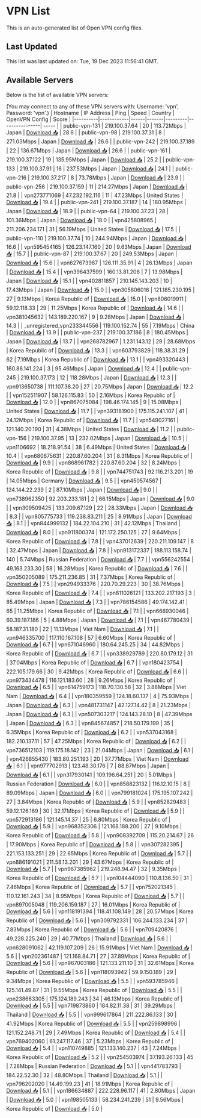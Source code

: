 # VPN List

This is an auto-generated list of Open VPN config files.

## Last Updated

This list was last updated on: Tue, 19 Dec 2023 11:56:41 GMT.

## Available Servers

Below is the list of available VPN servers:

(You may connect to any of these VPN servers with: Username: 'vpn', Password: 'vpn'.)
| Hostname | IP Address | Ping | Speed | Country | OpenVPN Config | Score |
|----------|------------|------|-------|---------|----------------| ----- |
| public-vpn-131 | 219.100.37.64 | 20 | 113.72Mbps | Japan | [Download 📥](./configs/server_0_JP.ovpn) | 28.6 |
| public-vpn-98 | 219.100.37.31 | 8 | 271.03Mbps | Japan | [Download 📥](./configs/server_1_JP.ovpn) | 26.6 |
| public-vpn-242 | 219.100.37.189 | 22 | 136.67Mbps | Japan | [Download 📥](./configs/server_2_JP.ovpn) | 26.6 |
| public-vpn-161 | 219.100.37.122 | 19 | 135.95Mbps | Japan | [Download 📥](./configs/server_3_JP.ovpn) | 25.2 |
| public-vpn-133 | 219.100.37.91 | 16 | 237.53Mbps | Japan | [Download 📥](./configs/server_4_JP.ovpn) | 24.1 |
| public-vpn-216 | 219.100.37.217 | 8 | 73.78Mbps | Japan | [Download 📥](./configs/server_5_JP.ovpn) | 23.9 |
| public-vpn-256 | 219.100.37.159 | 11 | 214.27Mbps | Japan | [Download 📥](./configs/server_6_JP.ovpn) | 21.8 |
| vpn273771069 | 47.232.192.116 | 11 | 47.23Mbps | United States | [Download 📥](./configs/server_7_US.ovpn) | 19.4 |
| public-vpn-241 | 219.100.37.187 | 14 | 180.95Mbps | Japan | [Download 📥](./configs/server_8_JP.ovpn) | 18.9 |
| public-vpn-64 | 219.100.37.23 | 28 | 101.36Mbps | Japan | [Download 📥](./configs/server_9_JP.ovpn) | 18.0 |
| vpn425808965 | 211.206.234.171 | 31 | 56.19Mbps | United States | [Download 📥](./configs/server_10_US.ovpn) | 17.5 |
| public-vpn-110 | 219.100.37.74 | 10 | 244.94Mbps | Japan | [Download 📥](./configs/server_11_JP.ovpn) | 16.6 |
| vpn595454165 | 126.23.147.160 | 20 | 9.63Mbps | Japan | [Download 📥](./configs/server_12_JP.ovpn) | 15.7 |
| public-vpn-87 | 219.100.37.67 | 20 | 249.53Mbps | Japan | [Download 📥](./configs/server_13_JP.ovpn) | 15.6 |
| vpn627673967 | 126.111.35.91 | 4 | 26.13Mbps | Japan | [Download 📥](./configs/server_14_JP.ovpn) | 15.4 |
| vpn396437599 | 160.13.81.206 | 7 | 13.98Mbps | Japan | [Download 📥](./configs/server_15_JP.ovpn) | 15.1 |
| vpn402811857 | 210.145.143.203 | 10 | 17.43Mbps | Japan | [Download 📥](./configs/server_16_JP.ovpn) | 15.0 |
| vpn305806016 | 121.185.230.195 | 27 | 9.13Mbps | Korea Republic of | [Download 📥](./configs/server_17_KR.ovpn) | 15.0 |
| vpn806019911 | 59.12.118.33 | 29 | 11.25Mbps | Korea Republic of | [Download 📥](./configs/server_18_KR.ovpn) | 14.6 |
| vpn381045632 | 143.189.220.167 | 9 | 9.28Mbps | Japan | [Download 📥](./configs/server_19_JP.ovpn) | 14.3 |
| _unregistered_vpn233344556 | 119.100.152.74 | 55 | 7.19Mbps | China | [Download 📥](./configs/server_20_CN.ovpn) | 13.9 |
| public-vpn-237 | 219.100.37.186 | 8 | 180.45Mbps | Japan | [Download 📥](./configs/server_21_JP.ovpn) | 13.7 |
| vpn268782967 | 1.231.143.12 | 29 | 28.68Mbps | Korea Republic of | [Download 📥](./configs/server_22_KR.ovpn) | 13.3 |
| vpn603793829 | 118.38.31.29 | 62 | 7.19Mbps | Korea Republic of | [Download 📥](./configs/server_23_KR.ovpn) | 13.1 |
| vpn493320443 | 160.86.141.224 | 3 | 95.46Mbps | Japan | [Download 📥](./configs/server_24_JP.ovpn) | 12.4 |
| public-vpn-245 | 219.100.37.173 | 12 | 118.28Mbps | Japan | [Download 📥](./configs/server_25_JP.ovpn) | 12.3 |
| vpn913650738 | 111.107.38.20 | 27 | 20.75Mbps | Japan | [Download 📥](./configs/server_26_JP.ovpn) | 12.2 |
| vpn152511907 | 58.126.115.83 | 50 | 2.16Mbps | Korea Republic of | [Download 📥](./configs/server_27_KR.ovpn) | 12.0 |
| vpn867075084 | 198.46.174.145 | 9 | 15.08Mbps | United States | [Download 📥](./configs/server_28_US.ovpn) | 11.7 |
| vpn393181900 | 175.115.241.107 | 41 | 24.12Mbps | Korea Republic of | [Download 📥](./configs/server_29_KR.ovpn) | 11.7 |
| vpn549027161 | 121.140.20.190 | 31 | 4.38Mbps | United States | [Download 📥](./configs/server_30_US.ovpn) | 11.2 |
| public-vpn-156 | 219.100.37.95 | 13 | 232.02Mbps | Japan | [Download 📥](./configs/server_31_JP.ovpn) | 10.5 |
| vpn1106692 | 18.218.91.54 | 38 | 6.49Mbps | United States | [Download 📥](./configs/server_32_US.ovpn) | 10.4 |
| vpn680675631 | 220.87.60.204 | 31 | 8.31Mbps | Korea Republic of | [Download 📥](./configs/server_33_KR.ovpn) | 9.9 |
| vpn868961782 | 220.87.60.204 | 32 | 8.24Mbps | Korea Republic of | [Download 📥](./configs/server_34_KR.ovpn) | 9.8 |
| vpn744751743 | 92.116.213.201 | 19 | 14.05Mbps | Germany | [Download 📥](./configs/server_35_DE.ovpn) | 9.5 |
| vpn450574567 | 124.144.22.239 | 2 | 87.10Mbps | Japan | [Download 📥](./configs/server_36_JP.ovpn) | 9.0 |
| vpn738962350 | 92.203.233.181 | 2 | 66.15Mbps | Japan | [Download 📥](./configs/server_37_JP.ovpn) | 9.0 |
| vpn309509425 | 133.209.67.129 | 22 | 28.33Mbps | Japan | [Download 📥](./configs/server_38_JP.ovpn) | 8.3 |
| vpn805775733 | 119.238.83.211 | 25 | 8.91Mbps | Japan | [Download 📥](./configs/server_39_JP.ovpn) | 8.1 |
| vpn844999132 | 184.22.104.210 | 31 | 42.12Mbps | Thailand | [Download 📥](./configs/server_40_TH.ovpn) | 8.0 |
| vpn911800374 | 121.172.250.125 | 27 | 9.64Mbps | Korea Republic of | [Download 📥](./configs/server_41_KR.ovpn) | 7.8 |
| vpn437012639 | 220.211.109.147 | 8 | 32.47Mbps | Japan | [Download 📥](./configs/server_42_JP.ovpn) | 7.8 |
| vpn913172337 | 188.113.158.74 | 140 | 5.74Mbps | Russian Federation | [Download 📥](./configs/server_43_RU.ovpn) | 7.7 |
| vpn556242554 | 49.163.233.30 | 58 | 16.28Mbps | Korea Republic of | [Download 📥](./configs/server_44_KR.ovpn) | 7.6 |
| vpn350205089 | 175.211.236.85 | 31 | 7.37Mbps | Korea Republic of | [Download 📥](./configs/server_45_KR.ovpn) | 7.5 |
| vpn294933376 | 220.70.29.223 | 30 | 38.76Mbps | Korea Republic of | [Download 📥](./configs/server_46_KR.ovpn) | 7.4 |
| vpn811026121 | 133.202.217.193 | 3 | 85.49Mbps | Japan | [Download 📥](./configs/server_47_JP.ovpn) | 7.3 |
| vpn786154586 | 49.174.142.41 | 65 | 11.25Mbps | Korea Republic of | [Download 📥](./configs/server_48_KR.ovpn) | 7.1 |
| vpn666930046 | 60.39.187.186 | 5 | 4.88Mbps | Japan | [Download 📥](./configs/server_49_JP.ovpn) | 7.1 |
| vpn467780439 | 58.187.31.180 | 22 | 11.13Mbps | Viet Nam | [Download 📥](./configs/server_50_VN.ovpn) | 7.1 |
| vpn946335700 | 117.110.167.108 | 57 | 6.60Mbps | Korea Republic of | [Download 📥](./configs/server_51_KR.ovpn) | 6.7 |
| vpn671046960 | 180.64.245.25 | 34 | 44.82Mbps | Korea Republic of | [Download 📥](./configs/server_52_KR.ovpn) | 6.7 |
| vpn338929789 | 220.80.179.12 | 31 | 37.04Mbps | Korea Republic of | [Download 📥](./configs/server_53_KR.ovpn) | 6.7 |
| vpn180423754 | 222.105.179.66 | 30 | 9.42Mbps | Korea Republic of | [Download 📥](./configs/server_54_KR.ovpn) | 6.6 |
| vpn973434478 | 116.121.183.60 | 28 | 9.26Mbps | Korea Republic of | [Download 📥](./configs/server_55_KR.ovpn) | 6.5 |
| vpn614759173 | 118.70.130.58 | 32 | 3.88Mbps | Viet Nam | [Download 📥](./configs/server_56_VN.ovpn) | 6.4 |
| vpn180359559 | 124.18.60.137 | 4 | 75.93Mbps | Japan | [Download 📥](./configs/server_57_JP.ovpn) | 6.3 |
| vpn481731147 | 42.127.14.42 | 8 | 21.23Mbps | Japan | [Download 📥](./configs/server_58_JP.ovpn) | 6.3 |
| vpn507303217 | 124.143.28.10 | 8 | 47.39Mbps | Japan | [Download 📥](./configs/server_59_JP.ovpn) | 6.3 |
| vpn845674857 | 218.50.179.199 | 35 | 6.35Mbps | Korea Republic of | [Download 📥](./configs/server_60_KR.ovpn) | 6.2 |
| vpn537043168 | 182.210.137.11 | 57 | 47.25Mbps | Korea Republic of | [Download 📥](./configs/server_61_KR.ovpn) | 6.2 |
| vpn736512103 | 119.175.18.142 | 23 | 21.04Mbps | Japan | [Download 📥](./configs/server_62_JP.ovpn) | 6.1 |
| vpn426855430 | 183.80.251.193 | 20 | 37.77Mbps | Viet Nam | [Download 📥](./configs/server_63_VN.ovpn) | 6.1 |
| vpn977702913 | 123.48.30.176 | 7 | 88.87Mbps | Japan | [Download 📥](./configs/server_64_JP.ovpn) | 6.1 |
| vpn317930141 | 109.196.64.251 | 20 | 5.01Mbps | Russian Federation | [Download 📥](./configs/server_65_RU.ovpn) | 6.0 |
| vpn858823132 | 116.12.10.15 | 8 | 89.09Mbps | Japan | [Download 📥](./configs/server_66_JP.ovpn) | 6.0 |
| vpn799181024 | 175.195.107.242 | 27 | 3.84Mbps | Korea Republic of | [Download 📥](./configs/server_67_KR.ovpn) | 5.9 |
| vpn852829483 | 59.12.126.169 | 30 | 32.17Mbps | Korea Republic of | [Download 📥](./configs/server_68_KR.ovpn) | 5.9 |
| vpn572913186 | 121.145.14.37 | 25 | 6.80Mbps | Korea Republic of | [Download 📥](./configs/server_69_KR.ovpn) | 5.9 |
| vpn968352306 | 121.168.188.200 | 27 | 9.10Mbps | Korea Republic of | [Download 📥](./configs/server_70_KR.ovpn) | 5.8 |
| vpn908392709 | 115.20.214.67 | 26 | 17.90Mbps | Korea Republic of | [Download 📥](./configs/server_71_KR.ovpn) | 5.8 |
| vpn307282395 | 221.153.133.251 | 29 | 22.65Mbps | Korea Republic of | [Download 📥](./configs/server_72_KR.ovpn) | 5.7 |
| vpn886191021 | 211.58.13.201 | 29 | 43.67Mbps | Korea Republic of | [Download 📥](./configs/server_73_KR.ovpn) | 5.7 |
| vpn967385962 | 219.248.94.47 | 32 | 9.35Mbps | Korea Republic of | [Download 📥](./configs/server_74_KR.ovpn) | 5.7 |
| vpn104444090 | 110.8.136.50 | 31 | 7.46Mbps | Korea Republic of | [Download 📥](./configs/server_75_KR.ovpn) | 5.7 |
| vpn752021345 | 110.12.161.243 | 34 | 8.95Mbps | Korea Republic of | [Download 📥](./configs/server_76_KR.ovpn) | 5.7 |
| vpn897005048 | 119.206.159.187 | 27 | 16.01Mbps | Korea Republic of | [Download 📥](./configs/server_77_KR.ovpn) | 5.6 |
| vpn118191394 | 118.41.108.149 | 28 | 20.57Mbps | Korea Republic of | [Download 📥](./configs/server_78_KR.ovpn) | 5.6 |
| vpn309792331 | 106.244.133.234 | 37 | 7.83Mbps | Korea Republic of | [Download 📥](./configs/server_79_KR.ovpn) | 5.6 |
| vpn709420876 | 49.228.225.240 | 29 | 40.77Mbps | Thailand | [Download 📥](./configs/server_80_TH.ovpn) | 5.6 |
| vpn628091062 | 42.119.107.209 | 26 | 15.91Mbps | Viet Nam | [Download 📥](./configs/server_81_VN.ovpn) | 5.6 |
| vpn202361487 | 121.168.84.71 | 27 | 37.89Mbps | Korea Republic of | [Download 📥](./configs/server_82_KR.ovpn) | 5.6 |
| vpn967003186 | 121.133.211.10 | 31 | 32.61Mbps | Korea Republic of | [Download 📥](./configs/server_83_KR.ovpn) | 5.6 |
| vpn118093942 | 59.9.150.189 | 29 | 9.34Mbps | Korea Republic of | [Download 📥](./configs/server_84_KR.ovpn) | 5.5 |
| vpn593785946 | 125.141.49.87 | 31 | 9.55Mbps | Korea Republic of | [Download 📥](./configs/server_85_KR.ovpn) | 5.5 |
| vpn238663305 | 175.124.189.243 | 34 | 46.13Mbps | Korea Republic of | [Download 📥](./configs/server_86_KR.ovpn) | 5.5 |
| vpn719873860 | 184.82.11.38 | 31 | 39.29Mbps | Thailand | [Download 📥](./configs/server_87_TH.ovpn) | 5.5 |
| vpn999617864 | 211.222.86.133 | 30 | 41.92Mbps | Korea Republic of | [Download 📥](./configs/server_88_KR.ovpn) | 5.5 |
| vpn259898996 | 121.152.248.71 | 29 | 7.49Mbps | Korea Republic of | [Download 📥](./configs/server_89_KR.ovpn) | 5.4 |
| vpn769402060 | 61.247.117.46 | 37 | 5.23Mbps | Korea Republic of | [Download 📥](./configs/server_90_KR.ovpn) | 5.4 |
| vpn110749885 | 121.133.140.237 | 43 | 7.24Mbps | Korea Republic of | [Download 📥](./configs/server_91_KR.ovpn) | 5.2 |
| vpn254503974 | 37.193.26.133 | 45 | 7.28Mbps | Russian Federation | [Download 📥](./configs/server_92_RU.ovpn) | 5.1 |
| vpn441783793 | 184.22.52.30 | 32 | 48.80Mbps | Thailand | [Download 📥](./configs/server_93_TH.ovpn) | 5.1 |
| vpn796202020 | 14.49.199.23 | 41 | 18.91Mbps | Korea Republic of | [Download 📥](./configs/server_94_KR.ovpn) | 5.1 |
| vpn186634887 | 222.228.96.117 | 41 | 2.80Mbps | Japan | [Download 📥](./configs/server_95_JP.ovpn) | 5.0 |
| vpn198505133 | 58.234.241.239 | 51 | 9.56Mbps | Korea Republic of | [Download 📥](./configs/server_96_KR.ovpn) | 5.0 |
